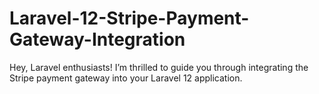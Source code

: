 # Laravel-12-Stripe-Payment-Gateway-Integration
Hey, Laravel enthusiasts! I’m thrilled to guide you through integrating the Stripe payment gateway into your Laravel 12 application.
